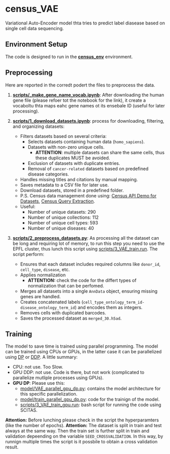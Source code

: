 # census_VAE

Variational Auto-Encoder model thta tries to predict label diasease based on single cell data sequencing.

## Environment Setup
The code is designed to run in the **[census_env](assets/requirements.txt)** environment.

## Preprocessing

Here are reported in the corredt podert the files to preprocess the data. 

1) **[scripts/_make_gene_name_vocab.ipynb](scripts/_make_gene_name_vocab.ipynb)**: After downloading the human gene file (please refoer tot the notebook for the link), it create a vocaboltu thta maps eahc gene names ot its ensebale ID (useful for later processing).

2) **[scripts/1_download_datasets.ipynb](scripts/1_download_datasets.ipynb)**: process for downloading, filtering, and organizing datasets:
   - Filters datasets based on several criteria:
     - Selects datasets containing human data (`homo_sapiens`).
     - Datasets with non-zero unique cells.
        - **ATTENTION**: multiple datasets can share the same cells, thus these duplicates MUST be avoided.
     - Exclusion of datasets with duplicate entries.
     - Removal of `cancer-related` datasets based on predefined disease categories.
   - Handles missing titles and citations by manual mapping.
   - Saves metadata to a CSV file for later use.
   - Download datasets, stored in a predefined folder.
   - P.S. Census data management done using: [Census API Demo for Datasets](https://chanzuckerberg.github.io/cellxgene-census/notebooks/api_demo/census_datasets.html), [Census Query Extraction](https://chanzuckerberg.github.io/cellxgene-census/notebooks/api_demo/census_query_extract.html).
   - Useful:
        - Number of unique datasets: 290
        - Number of unique collections: 112
        - Number of unique cell types: 593
        - Number of unique diseases: 40

3) **[scripts/2_preprocess_datasets.py](scripts/2_preprocess_datasets.py)**: As processing all the dataset can be long and requiring lot of memory, to run this step you need to use the EPFL cluster, thus lunch this script using [scripts/3_VAE_train.run](scripts/3_VAE_train.run). The script perform:
   - Ensures that each dataset includes required columns like `donor_id`, `cell_type`, `disease`, etc.
   - Applies normalization
        - **ATTENTION:** check the code for the differt types of normalization that can be perfomed.
   - Merges all datasets into a single `AnnData` object, ensuring missing genes are handled.
   - Creates concatenated labels (`cell_type_ontology_term_id-disease_ontology_term_id`) and encodes them as integers.
   - Removes cells with duplicated barcodes.
   - Saves the processed dataset as `merged_30.h5ad`.

## Training

The model to save time is trained using parallel programming. 
The model can be trained using CPUs or GPUs, in the latter case it can be parallelized using [DP](https://pytorch.org/docs/stable/generated/torch.nn.DataParallel.html) or [DDP](https://pytorch.org/tutorials/beginner/ddp_series_multigpu.html). A little summary:

- CPU: not use. Too Slow.
- GPU DDP: not use. Code is there, but not work (complicated to parallelize mutliple processes using GPUs).
- **GPU DP**: Please use this:
    - [model/VAE_parallel_gpu_dp.py](model/VAE_parallel_gpu_dp.py): contains the model architecture for this specific parallelization.
    - [model/train_parallel_gpu_dp.py](model/train_parallel_gpu_dp.py): code for the trainign of the model.
    - [scripts/3_VAE_train_gpu.run](scripts/3_VAE_train_gpu.run): bash script for running the code using SCITAS.

**Attention:** Before lunching please check in the script the hyperparamters (like the number of epochs).
**Attention:** The dataset is split in train and test always at the same way. Then the train set is further split in train and validation depeending on the variable `SEED_CROSSVALIDATION`. In this way, by runnign multiple times the script is it possbile to obtain a cross validation result. 































